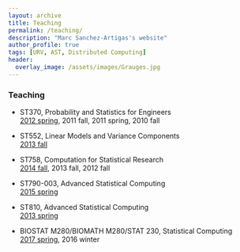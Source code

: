 ```yaml
---
layout: archive
title: Teaching
permalink: /teaching/
description: "Marc Sanchez-Artigas's website"
author_profile: true
tags: [URV, AST, Distributed Computing]
header:
  overlay_image: /assets/images/Grauges.jpg
---
```


<style>
  .archive p {
     font-size: 16px;
   }
</style>


### Teaching

* ST370, Probability and Statistics for Engineers  
[2012 spring](http://www.stat.ncsu.edu/people/zhou/courses/st370/), 2011 fall, 2011 spring, 2010 fall

* ST552, Linear Models and Variance Components  
[2013 fall](./teaching/st552-2013fall/)

* ST758, Computation for Statistical Research  
[2014 fall](./teaching/st758-2014fall/), 2013 fall, 2012 fall

* ST790-003, Advanced Statistical Computing  
[2015 spring](http://hua-zhou.github.io/teaching/st790-2015spr)

* ST810, Advanced Statistical Computing  
[2013 spring](http://www.stat.ncsu.edu/people/zhou/courses/st810/)

* BIOSTAT M280/BIOMATH M280/STAT 230, Statistical Computing  
[2017 spring](http://hua-zhou.github.io/teaching/biostatm280-2017spring/), 2016 winter


